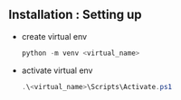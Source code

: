 ## Installation : Setting up

* create virtual env 

    ```python
    python -m venv <virtual_name>
    ```

* activate virtual env

    ```powershell
    .\<virtual_name>\Scripts\Activate.ps1
    ```